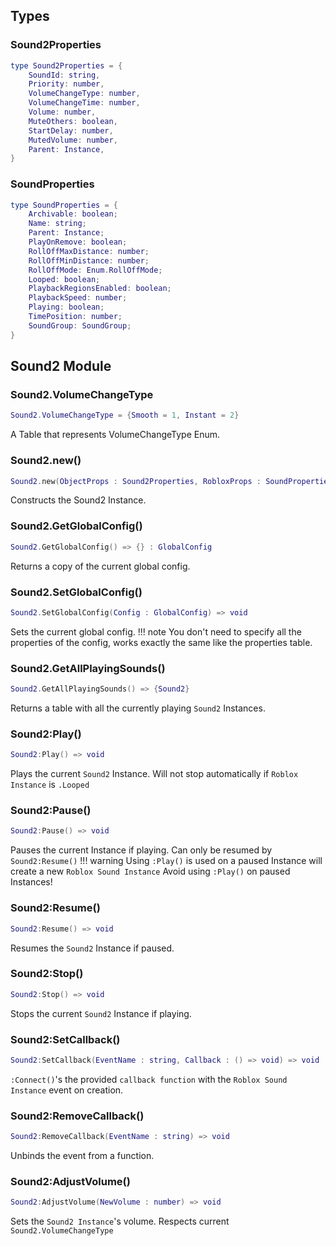 ## Types
### Sound2Properties
```lua
type Sound2Properties = {
	SoundId: string,
	Priority: number,
	VolumeChangeType: number,
	VolumeChangeTime: number,
	Volume: number,
	MuteOthers: boolean,
	StartDelay: number,
	MutedVolume: number,
	Parent: Instance,
}
```
### SoundProperties
```lua
type SoundProperties = {
	Archivable: boolean;
	Name: string;
	Parent: Instance;
	PlayOnRemove: boolean;
	RollOffMaxDistance: number;
	RollOffMinDistance: number;
	RollOffMode: Enum.RollOffMode;
	Looped: boolean;
	PlaybackRegionsEnabled: boolean;
	PlaybackSpeed: number;
	Playing: boolean;
	TimePosition: number;
	SoundGroup: SoundGroup;
}
```

## Sound2 Module
### Sound2.VolumeChangeType
```lua
Sound2.VolumeChangeType = {Smooth = 1, Instant = 2}
```
A Table that represents VolumeChangeType Enum.
### Sound2.new()
```lua
Sound2.new(ObjectProps : Sound2Properties, RobloxProps : SoundProperties) => Sound2
```
Constructs the Sound2 Instance.
### Sound2.GetGlobalConfig()
```lua
Sound2.GetGlobalConfig() => {} : GlobalConfig
```
Returns a copy of the current global config.
### Sound2.SetGlobalConfig()
```lua
Sound2.SetGlobalConfig(Config : GlobalConfig) => void
```
Sets the current global config.
!!! note
    You don't need to specify all the properties of the config, works exactly the same like the properties table.
### Sound2.GetAllPlayingSounds()
```lua
Sound2.GetAllPlayingSounds() => {Sound2}
```
Returns a table with all the currently playing `Sound2` Instances.
### Sound2:Play()
```lua
Sound2:Play() => void
```
Plays the current `Sound2` Instance. Will not stop automatically if `Roblox Instance` is `.Looped`
### Sound2:Pause()
```lua
Sound2:Pause() => void
```
Pauses the current Instance if playing. Can only be resumed by `Sound2:Resume()`
!!! warning
    Using `:Play()` is used on a paused Instance will create a new `Roblox Sound Instance` Avoid using `:Play()` on paused Instances!
### Sound2:Resume()
```lua
Sound2:Resume() => void
```
Resumes the `Sound2` Instance if paused.
### Sound2:Stop()
```lua
Sound2:Stop() => void
```
Stops the current `Sound2` Instance if playing.
### Sound2:SetCallback()
```lua
Sound2:SetCallback(EventName : string, Callback : () => void) => void
```
`:Connect()`'s the provided `callback function` with the `Roblox Sound Instance` event on creation.
### Sound2:RemoveCallback()
```lua
Sound2:RemoveCallback(EventName : string) => void
```
Unbinds the event from a function.
### Sound2:AdjustVolume()
```lua
Sound2:AdjustVolume(NewVolume : number) => void
```
Sets the `Sound2 Instance`'s volume. Respects current `Sound2.VolumeChangeType`